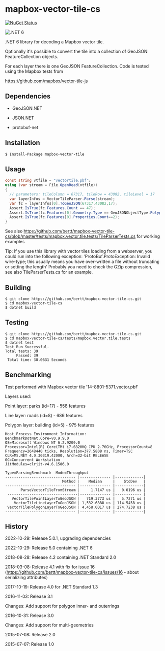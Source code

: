# mapbox-vector-tile-cs 

[![NuGet Status](http://img.shields.io/nuget/v/mapbox-vector-tile.svg?style=flat)](https://www.nuget.org/packages/mapbox-vector-tile/)

![.NET 6](https://github.com/bertt/mapbox-vector-tile-cs/workflows/.NET%206/badge.svg)

.NET 6 library for decoding a Mapbox vector tile. 

Optionally it's possible to convert the tile into a collection of GeoJSON FeatureCollection objects.

For each layer there is one GeoJSON FeatureCollection. Code is tested using the Mapbox tests from

https://github.com/mapbox/vector-tile-js

## Dependencies

- GeoJSON.NET

- JSON.NET

- protobuf-net

## Installation

```
$ Install-Package mapbox-vector-tile
```

## Usage

```cs
const string vtfile = "vectortile.pbf";
using (var stream = File.OpenRead(vtfile))
{
  // parameters: tileColumn = 67317, tileRow = 43082, tileLevel = 17 
  var layerInfos = VectorTileParser.Parse(stream);
  var fc = layerInfos[0].ToGeoJSON(67317,43082,17);
  Assert.IsTrue(fc.Features.Count == 47);
  Assert.IsTrue(fc.Features[0].Geometry.Type == GeoJSONObjectType.Polygon);
  Assert.IsTrue(fc.Features[0].Properties.Count==2);
}
```

See also https://github.com/bertt/mapbox-vector-tile-cs/blob/master/tests/mapbox.vector.tile.tests/TileParserTests.cs for working examples

Tip: If you use this library with vector tiles loading from a webserver, you could run into the following exception: 
'ProtoBuf.ProtoException: Invalid wire-type; this usually means you have over-written a file without truncating or setting the length'
Probably you need to check the GZip compression, see also TileParserTests.cs for an example.

## Building

```
$ git clone https://github.com/bertt/mapbox-vector-tile-cs.git
$ cd mapbox-vector-tile-cs
$ dotnet build
```

## Testing

```
$ git clone https://github.com/bertt/mapbox-vector-tile-cs.git
$ cd mapbox-vector-tile-cs/tests/mapbox.vector.tile.tests
$ dotnet test
Test Run Successful.
Total tests: 39
     Passed: 39
 Total time: 30.0631 Seconds
```

## Benchmarking

Test performed with Mapbox vector tile '14-8801-5371.vector.pbf'

Layers used:

Point layer: parks (id=17) - 558 features

Line layer: roads (id=8) - 686 features

Polygon layer: building (id=5) - 975 features

```
Host Process Environment Information:
BenchmarkDotNet.Core=v0.9.9.0
OS=Microsoft Windows NT 6.2.9200.0
Processor=Intel(R) Core(TM) i7-6820HQ CPU 2.70GHz, ProcessorCount=8
Frequency=2648440 ticks, Resolution=377.5808 ns, Timer=TSC
CLR=MS.NET 4.0.30319.42000, Arch=32-bit RELEASE
GC=Concurrent Workstation
JitModules=clrjit-v4.6.1586.0

Type=ParsingBenchmark  Mode=Throughput
-------------------------------- |-------------- |-------------|
                          Method |    Median     |    StdDev   |
-------------------------------- |-------------- |-------------|
       ParseVectorTileFromStream |     1.7147 us |   0.0196 us |
 --------------------------------|-------------- |------------ |
   VectorTilePointLayerToGeoJSON |   719.3773 us |   5.7271 us |
    VectorTileLineLayerToGeoJSON | 1,532.6888 us | 114.5458 us |
 VectorTilePolygonLayerToGeoJSON | 4,458.0017 us | 274.7238 us |
-------------------------------- |-------------- |-------------|

```

## History

2022-10-29: Release 5.0.1, upgrading dependencies 

2022-10-29: Release 5.0 containing .NET 6

2018-08-28: Release 4.2 containing .NET Standard 2.0

2018-03-08: Release 4.1 with fix for issue 16 (https://github.com/bertt/mapbox-vector-tile-cs/issues/16 - about serializing attributes)

2017-10-19: Release 4.0 for .NET Standard 1.3

2016-11-03: Release 3.1

Changes: Add support for polygon inner- and outerrings

2016-10-31: Release 3.0

Changes: Add support for multi-geometries 

2015-07-08: Release 2.0 

2015-07-07: Release 1.0 


